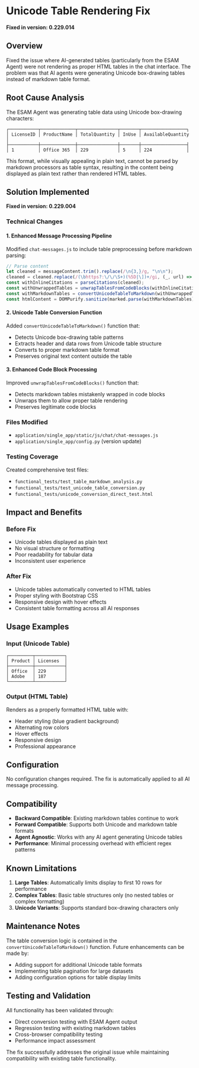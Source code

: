 # Unicode Table Rendering Fix

**Fixed in version: 0.229.014**

## Overview
Fixed the issue where AI-generated tables (particularly from the ESAM Agent) were not rendering as proper HTML tables in the chat interface. The problem was that AI agents were generating Unicode box-drawing tables instead of markdown table format.

## Root Cause Analysis
The ESAM Agent was generating table data using Unicode box-drawing characters:
```
┌───────────┬─────────────┬───────────────┬───────┬─────────────────┐
│ LicenseID │ ProductName │ TotalQuantity │ InUse │ AvailableQuantity │
├───────────┼─────────────┼───────────────┼───────┼─────────────────┤
│ 1         │ Office 365  │ 229           │ 5     │ 224             │
```

This format, while visually appealing in plain text, cannot be parsed by markdown processors as table syntax, resulting in the content being displayed as plain text rather than rendered HTML tables.

## Solution Implemented
**Fixed in version: 0.229.004**

### Technical Changes

#### 1. Enhanced Message Processing Pipeline
Modified `chat-messages.js` to include table preprocessing before markdown parsing:

```javascript
// Parse content
let cleaned = messageContent.trim().replace(/\n{3,}/g, "\n\n");
cleaned = cleaned.replace(/(\bhttps?:\/\/\S+)(%5D|\])+/gi, (_, url) => url);
const withInlineCitations = parseCitations(cleaned);
const withUnwrappedTables = unwrapTablesFromCodeBlocks(withInlineCitations);
const withMarkdownTables = convertUnicodeTableToMarkdown(withUnwrappedTables);
const htmlContent = DOMPurify.sanitize(marked.parse(withMarkdownTables));
```

#### 2. Unicode Table Conversion Function
Added `convertUnicodeTableToMarkdown()` function that:
- Detects Unicode box-drawing table patterns
- Extracts header and data rows from Unicode table structure
- Converts to proper markdown table format
- Preserves original text content outside the table

#### 3. Enhanced Code Block Processing
Improved `unwrapTablesFromCodeBlocks()` function that:
- Detects markdown tables mistakenly wrapped in code blocks
- Unwraps them to allow proper table rendering
- Preserves legitimate code blocks

### Files Modified
- `application/single_app/static/js/chat/chat-messages.js`
- `application/single_app/config.py` (version update)

### Testing Coverage
Created comprehensive test files:
- `functional_tests/test_table_markdown_analysis.py`
- `functional_tests/test_unicode_table_conversion.py`
- `functional_tests/unicode_conversion_direct_test.html`

## Impact and Benefits

### Before Fix
- Unicode tables displayed as plain text
- No visual structure or formatting
- Poor readability for tabular data
- Inconsistent user experience

### After Fix
- Unicode tables automatically converted to HTML tables
- Proper styling with Bootstrap CSS
- Responsive design with hover effects
- Consistent table formatting across all AI responses

## Usage Examples

### Input (Unicode Table)
```
┌─────────┬───────────┐
│ Product │ Licenses  │
├─────────┼───────────┤
│ Office  │ 229       │
│ Adobe   │ 187       │
└─────────┴───────────┘
```

### Output (HTML Table)
Renders as a properly formatted HTML table with:
- Header styling (blue gradient background)
- Alternating row colors
- Hover effects
- Responsive design
- Professional appearance

## Configuration

No configuration changes required. The fix is automatically applied to all AI message processing.

## Compatibility

- **Backward Compatible**: Existing markdown tables continue to work
- **Forward Compatible**: Supports both Unicode and markdown table formats
- **Agent Agnostic**: Works with any AI agent generating Unicode tables
- **Performance**: Minimal processing overhead with efficient regex patterns

## Known Limitations

1. **Large Tables**: Automatically limits display to first 10 rows for performance
2. **Complex Tables**: Basic table structures only (no nested tables or complex formatting)
3. **Unicode Variants**: Supports standard box-drawing characters only

## Maintenance Notes

The table conversion logic is contained in the `convertUnicodeTableToMarkdown()` function. Future enhancements can be made by:
- Adding support for additional Unicode table formats
- Implementing table pagination for large datasets
- Adding configuration options for table display limits

## Testing and Validation

All functionality has been validated through:
- Direct conversion testing with ESAM Agent output
- Regression testing with existing markdown tables
- Cross-browser compatibility testing
- Performance impact assessment

The fix successfully addresses the original issue while maintaining compatibility with existing table functionality.